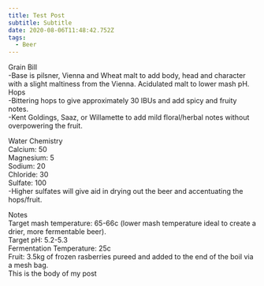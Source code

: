 ```yaml
---
title: Test Post
subtitle: Subtitle
date: 2020-08-06T11:48:42.752Z
tags:
  - Beer
---
```

Grain Bill\
-Base is pilsner, Vienna and Wheat malt to add body, head and character with a slight maltiness from the Vienna. Acidulated malt to lower mash pH.
Hops\
-Bittering hops to give approximately 30 IBUs and add spicy and fruity notes.\
-Kent Goldings, Saaz, or Willamette to add mild floral/herbal notes without overpowering the fruit.  

Water Chemistry\
Calcium: 50\
Magnesium: 5\
Sodium: 20\
Chloride: 30\
Sulfate: 100\
-Higher sulfates will give aid in drying out the beer and accentuating the hops/fruit.  

Notes\
Target mash temperature: 65-66c (lower mash temperature ideal to create a drier, more fermentable beer).\
Target pH: 5.2-5.3\
Fermentation Temperature: 25c\
Fruit: 3.5kg of frozen rasberries pureed and added to the end of the boil via a mesh bag.\
This is the body of my post

![]()